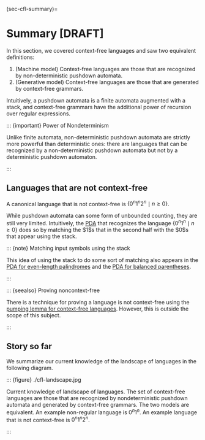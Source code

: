 (sec-cfl-summary)=

# Summary \[DRAFT\]

In this section, we covered context-free languages and saw two
equivalent definitions:

1.  (Machine model) Context-free languages are those that are recognized
    by non-deterministic pushdown automata.
2.  (Generative model) Context-free languages are those that are
    generated by context-free grammars.

Intuitively, a pushdown automata is a finite automata augmented with a
stack, and context-free grammars have the additional power of recursion
over regular expressions.

::: {important} Power of Nondeterminism

Unlike finite automata, non-deterministic pushdown automata are strictly
more powerful than deterministic ones: there are languages that can be
recognized by a non-deterministic pushdown automata but not by a
deterministic pushdown automaton.

:::

## Languages that are not context-free

A canonical language that is not context-free is
$\{0^n1^n2^n \mid n \geq 0\}$.

While pushdown automata can some form of unbounded counting, they are
still very limited. Intuitively, the [PDA](#pda-0n1n) that recognizes
the language $\{0^n1^n \mid n \geq 0\}$ does so by matching the \$1\$s
that in the second half with the \$0\$s that appear using the stack.

::: {note} Matching input symbols using the stack

This idea of using the stack to do some sort of matching also appears in
the [PDA for even-length palindromes](#pda-even-pal) and the [PDA for
balanced parentheses](#pda-balanced).

:::

::: {seealso} Proving noncontext-free

There is a technique for proving a language is not context-free using
the [pumping lemma for context-free
languages](https://en.wikipedia.org/wiki/Pumping_lemma_for_context-free_languages).
However, this is outside the scope of this subject.

:::

## Story so far

We summarize our current knowledge of the landscape of languages in the
following diagram.

::: {figure} ./cfl-landscape.jpg

Current knowledge of landscape of languages. The set of context-free
languages are those that are recognized by nondeterministic pushdown
automata and generated by context-free grammars. The two models are
equivalent. An example non-regular language is $0^n1^n$. An example
language that is not context-free is $0^n1^n2^n$.

:::
